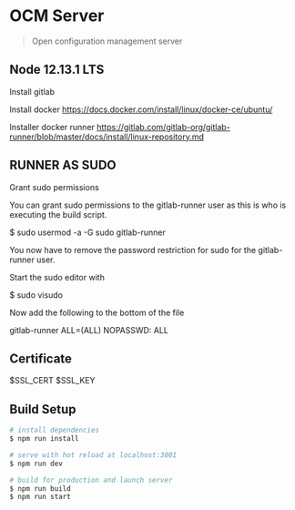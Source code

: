 # OCM Server

> Open configuration management server

## Node 12.13.1 LTS

Install gitlab

Install docker
https://docs.docker.com/install/linux/docker-ce/ubuntu/

Installer docker runner
https://gitlab.com/gitlab-org/gitlab-runner/blob/master/docs/install/linux-repository.md


## RUNNER AS SUDO
Grant sudo permissions

You can grant sudo permissions to the gitlab-runner user as this is who is executing the build script.

$ sudo usermod -a -G sudo gitlab-runner

You now have to remove the password restriction for sudo for the gitlab-runner user.

Start the sudo editor with

$ sudo visudo

Now add the following to the bottom of the file

gitlab-runner ALL=(ALL) NOPASSWD: ALL

## Certificate
$SSL_CERT
$SSL_KEY

## Build Setup

``` bash
# install dependencies
$ npm run install

# serve with hot reload at localhost:3001
$ npm run dev

# build for production and launch server
$ npm run build
$ npm run start